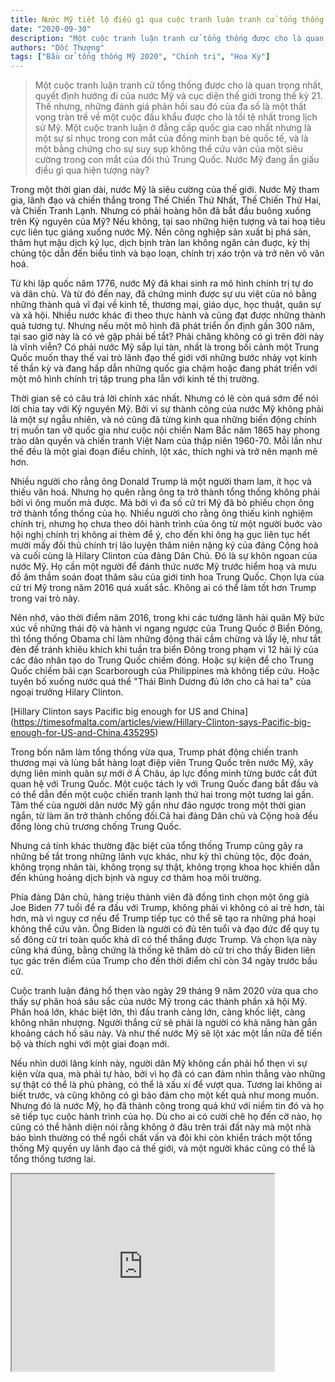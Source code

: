 ```yaml
---
title: Nước Mỹ tiết lộ điều gì qua cuộc tranh luận tranh cử tổng thống Trump-Biden?
date: "2020-09-30"
description: "Một cuộc tranh luận tranh cử tổng thống được cho là quan trọng nhất, quyết định hướng đi của nước Mỹ và cục diện thế giới trong thế kỷ 21. Thế nhưng, những đánh giá phản hồi sau đó của đa số là một thất vọng tràn trề về một cuộc đấu khẩu được cho là tồi tệ nhất trong lịch sử Mỹ. Một cuộc tranh luận ở đẳng cấp quốc gia cao nhất nhưng là một sự sỉ nhục trong con mắt của đồng minh bạn bè quốc tế, và là bằng chứng cho sự suy sụp không thể cứu vãn của một siêu cường trong con mắt của đối thủ Trung Quốc. Nước Mỹ ẩn giấu điều gì qua hiện tượng này?"
authors: "Dốc Thượng"
tags: ["Bầu cử tổng thống Mỹ 2020", "Chính trị", "Hoa Kỳ"]
---
```


>Một cuộc tranh luận tranh cử tổng thống được cho là quan trọng nhất, quyết định hướng đi của nước Mỹ và cục diện thế giới trong thế kỷ 21. Thế nhưng, những đánh giá phản hồi sau đó của đa số là một thất vọng tràn trề về một cuộc đấu khẩu được cho là tồi tệ nhất trong lịch sử Mỹ. Một cuộc tranh luận ở đẳng cấp quốc gia cao nhất nhưng là một sự sỉ nhục trong con mắt của đồng minh bạn bè quốc tế, và là một bằng chứng cho sự suy sụp không thể cứu vãn của một siêu cường trong con mắt của đối thủ Trung Quốc. Nước Mỹ đang ẩn giấu điều gì qua hiện tượng này?

Trong một thời gian dài, nước Mỹ là siêu cường của thế giới. Nước Mỹ tham gia, lãnh đạo và chiến thắng trong Thế Chiến Thứ Nhất, Thế Chiến Thứ Hai, và Chiến Tranh Lạnh. Nhưng có phải hoàng hôn đã bắt đầu buông xuống trên Kỷ nguyên của Mỹ? Nếu không, tại sao những hiện tượng và tai hoạ tiêu cực liên tục giáng xuống nước Mỹ. Nền công nghiệp sản xuất bị phá sản, thâm hụt mậu dịch kỷ lục, dịch bịnh tràn lan không ngăn cản đuợc, kỳ thị chủng tộc dẫn đến biểu tình và bạo loạn, chính trị xáo trộn và trở nên vô văn hoá.

Từ khi lập quốc năm 1776, nước Mỹ đã khai sinh ra mô hình chính trị tự do và dân chủ. Và từ đó đến nay, đã chứng minh được sự ưu việt của nó bằng những thành quả vĩ đại về kinh tế, thương mại, giáo dục, học thuật, quân sự và xã hội. Nhiều nước khác đi theo thực hành và cũng đạt được những thành quả tương tự. Nhưng nếu một mô hình đã phát triển ổn định gần 300 năm, tại sao giờ này là có vẻ gặp phải bế tắt? Phải chăng không có gì trên đời này là vĩnh viễn? Có phải nước Mỹ sắp lụi tàn, nhất là trong bối cảnh một Trung Quốc muốn thay thế vai trò lãnh đạo thế giới với những bước nhảy vọt kinh tế thần kỳ và đang hấp dẫn những quốc gia chậm hoặc đang phát triển với một mô hình chính trị tập trung pha lẫn với kinh tế thị trường.

Thời gian sẽ có câu trả lời chính xác nhất. Nhưng có lẽ còn quá sớm để nói lời chia tay với Kỷ nguyên Mỹ. Bởi vì sự thành công của nước Mỹ không phải là một sự ngẫu nhiên, và nó cũng đã từng kinh qua những biến động chính trị muốn tan vỡ quốc gia như cuộc nội chiến Nam Bắc năm 1865 hay phong trào dân quyền và chiến tranh Việt Nam của thập niên 1960-70. Mỗi lần như thế đều là một giai đoạn điều chỉnh, lột xác, thích nghi và trở nên mạnh mẽ hơn.

Nhiều người cho rằng ông Donald Trump là một người tham lam, ít học và thiếu văn hoá. Nhưng họ quên rằng ông ta trở thành tổng thống không phải bởi vì ông muốn mà được. Mà bởi vì đa số cử tri Mỹ đã bỏ phiếu chọn ông trở thành tổng thống của họ. Nhiều người cho rằng ông thiếu kinh nghiệm chính trị, nhưng họ chưa theo dõi hành trình của ông từ một người buớc vào hội nghị chính trị không ai thèm để ý, cho đến khi ông hạ gục liên tục hết mười mấy đối thủ chính trị lão luyện thâm niên nặng ký của đảng Cộng hoà và cuối cùng là Hilary Clinton của đảng Dân Chủ. Đó là sự khôn ngoan của nước Mỹ. Họ cần một người để đánh thức nước Mỹ trước hiểm hoạ và mưu đồ âm thầm soán đoạt thâm sâu của giới tinh hoa Trung Quốc. Chọn lựa của cử tri Mỹ trong năm 2016 quá xuất sắc. Không ai có thể làm tốt hơn Trump trong vai trò này. 

Nên nhớ, vào thời điểm năm 2016, trong khi các tướng lãnh hải quân Mỹ bức xúc về những thái độ và hành vi ngang ngược của Trung Quốc ở Biển Đông, thì tổng thống Obama chỉ làm những động thái cầm chừng và lấy lệ, như tắt đèn để tránh khiêu khích khi tuần tra biển Đông trong phạm vi 12 hải lý của các đảo nhân tạo do Trung Quốc chiếm đóng. Hoặc sự kiện để cho Trung Quốc chiếm bãi cạn Scarborough của Philippines mà không tiếp cứu. Hoặc tuyên bố xuống nước quá thể "Thái Bình Dương đủ lớn cho cả hai ta" của ngoại trưởng Hilary Clinton.

[Hillary Clinton says Pacific big enough for US and China] (https://timesofmalta.com/articles/view/Hillary-Clinton-says-Pacific-big-enough-for-US-and-China.435295)

Trong bốn năm làm tổng thống vừa qua, Trump phát động chiến tranh thương mại và lùng bắt hàng loạt điệp viên Trung Quốc trên nước Mỹ, xây dựng liên minh quân sự mới ở Á Châu, áp lực đồng minh từng bước cắt đứt quan hệ với Trung Quốc. Một cuộc tách ly với Trung Quốc đang bắt đầu và có thể dẫn đến một cuộc chiến tranh lạnh thứ hai trong một tương lai gần. Tâm thế của người dân nước Mỹ gần như đảo ngược trong một thời gian ngắn, từ làm ăn trở thành chống đối.Cả hai đảng Dân chủ và Cộng hoà đều đồng lòng chủ trương chống Trung Quốc.

Nhưng cá tính khác thường đặc biệt của tổng thống Trump cũng gây ra những bế tắt trong những lãnh vực khác, như kỳ thì chủng tộc, độc đoán, không trọng nhân tài, không trọng sự thật, không trọng khoa học khiến dẫn đến khủng hoảng dịch bịnh và nguy cơ thảm hoạ môi trường.

Phía đảng Dân chủ, hàng triệu thành viên đã đồng tình chọn một ông già Joe Biden 77 tuổi để ra đấu với Trump, không phải vì không có ai trẻ hơn, tài hơn, mà vì nguy cơ nếu để Trump tiếp tục có thể sẽ tạo ra những phá hoại không thể cứu vãn. Ông Biden là người có đủ tên tuổi và đạo đức để quy tụ số đông cử tri toàn quốc khả dĩ có thể thắng được Trump. Và chọn lựa này cũng khá đúng, bằng chứng là thống kê thăm dò cử tri cho thấy Biden liên tục gác trên điểm của Trump cho đến thời điểm chỉ còn 34 ngày trước bầu cử.

Cuộc tranh luận đáng hổ thẹn vào ngày 29 tháng 9 năm 2020 vừa qua cho thấy sự phân hoá sâu sắc của nước Mỹ trong các thành phần xã hội Mỹ. Phân hoá lớn, khác biệt lớn, thì đấu tranh càng lớn, càng khốc liệt, càng không nhân nhượng. Người thắng cử sẽ phải là người có khả năng hàn gắn khoảng cách hố sâu này. Và như thế nước Mỹ sẽ lột xác một lần nữa để tiến bộ và thích nghi với một giai đoạn mới. 

Nếu nhìn dưới lăng kính này, người dân Mỹ không cần phải hổ thẹn vì sự kiện vừa qua, mà phải tự hào, bởi vì họ đã có can đảm nhìn thẳng vào những sự thật có thể là phủ phàng, có thể là xấu xí để vượt qua. Tương lai không ai biết trước, và cũng không có gì bảo đảm cho một kết quả như mong muốn. Nhưng đó là nước Mỹ, họ đã thành công trong quá khứ với niềm tin đó và họ sẽ tiếp tục cuộc hành trình của họ. Dù cho ai có cười chê họ đến cỡ nào, họ cũng có thể hãnh diện nói rằng không ở đâu trên trái đất này mà một nhà báo bình thường có thể ngồi chất vấn và đôi khi còn khiển trách một tổng thống Mỹ quyền uy lãnh đạo cả thế giới, và một người khác cũng có thể là tổng thống tương lai.

<iframe width="420" height="315" src="https://www.youtube.com/embed/qdx1uHD5pvk"></iframe>






